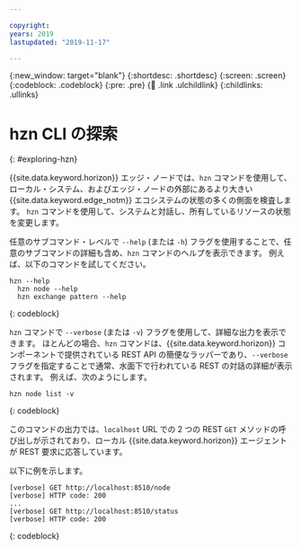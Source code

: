 ```yaml
---

copyright:
years: 2019
lastupdated: "2019-11-17"

---
```


{:new_window: target="blank"}
{:shortdesc: .shortdesc}
{:screen: .screen}
{:codeblock: .codeblock}
{:pre: .pre}
{:child: .link .ulchildlink}
{:childlinks: .ullinks}

# hzn CLI の探索
{: #exploring-hzn}

{{site.data.keyword.horizon}} エッジ・ノードでは、`hzn` コマンドを使用して、ローカル・システム、およびエッジ・ノードの外部にあるより大きい {{site.data.keyword.edge_notm}} エコシステムの状態の多くの側面を検査します。 `hzn` コマンドを使用して、システムと対話し、所有しているリソースの状態を変更します。

任意のサブコマンド・レベルで `--help` (または `-h`) フラグを使用することで、任意のサブコマンドの詳細も含め、`hzn` コマンドのヘルプを表示できます。 例えば、以下のコマンドを試してください。

```
hzn --help
  hzn node --help
  hzn exchange pattern --help
```
{: codeblock}

`hzn` コマンドで `--verbose` (または `-v`) フラグを使用して、詳細な出力を表示できます。 ほとんどの場合、`hzn` コマンドは、{{site.data.keyword.horizon}} コンポーネントで提供されている REST API の簡便なラッパーであり、`--verbose` フラグを指定することで通常、水面下で行われている REST の対話の詳細が表示されます。 例えば、次のようにします。

```
hzn node list -v
```  
{: codeblock}

このコマンドの出力では、`localhost` URL での 2 つの REST `GET` メソッドの呼び出しが示されており、ローカル {{site.data.keyword.horizon}} エージェントが REST 要求に応答しています。

以下に例を示します。

```
[verbose] GET http://localhost:8510/node
[verbose] HTTP code: 200
...
[verbose] GET http://localhost:8510/status
[verbose] HTTP code: 200
```  
{: codeblock}
